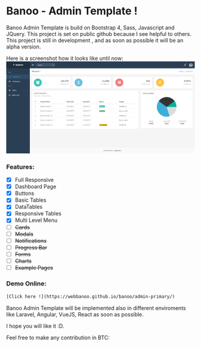 # Banoo - Admin Template !

Banoo Admin Template is build on Bootstrap 4, Sass, Javascript and JQuery.
This project is set on public github because I see helpful to others.
This project is still in development , and as soon as possible it will be an alpha version.

Here is a screenshot how it looks like until now:
![screenshot](img/scr.png)

### Features:
- [x] Full Responsive
- [x] Dashboard Page
- [x] Buttons
- [x] Basic Tables
- [x] DataTables
- [x] Responsive Tables
- [x] Multi Level Menu
- [ ] ~~Cards~~
- [ ] ~~Modals~~
- [ ] ~~Notifications~~
- [ ] ~~Progress Bar~~
- [ ] ~~Forms~~
- [ ] ~~Charts~~
- [ ] ~~Example Pages~~

### Demo Online:

```html
[Click here !](https://webbanoo.github.io/banoo/admin-primary/)
```




Banoo Admin Template will be implemented also in different enviroments like Laravel, Angular, VueJS, React as soon as possible.

I hope you will like it :D.



Feel free to make any contribution in BTC:

